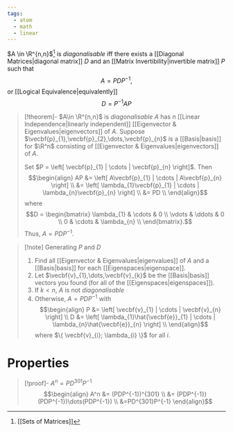 ```yaml
---
tags:
  - atom
  - math
  - linear
---
```

$A \in \R^{n,n}$[^1] is *diagonalisable* iff there exists a [[Diagonal Matrices|diagonal matrix]] $D$ and an [[Matrix Invertibility|invertible matrix]] $P$ such that
$$A = PDP^{-1},$$
or [[Logical Equivalence|equivalently]]
$$D = P^{-1}AP$$

> [!theorem]- $A\in \R^{n,n}$ is *diagonalisable* $A$ has $n$ [[Linear Independence|linearly independent]] [[Eigenvector & Eigenvalues|eigenvectors]] of $A$.
> Suppose $\vecbf{p}_{1},\vecbf{p}_{2},\dots,\vecbf{p}_{n}$ is a [[Basis|basis]] for $\R^n$ consisting of [[Eigenvector & Eigenvalues|eigenvectors]] of $A$.
> 
> Set $P = \left[ \vecbf{p}_{1} | \cdots | \vecbf{p}_{n} \right]$. Then
> $$\begin{align}
> 	AP &= \left[ A\vecbf{p}_{1} | \cdots | A\vecbf{p}_{n} \right] \\
> 	&= \left[ \lambda_{1}\vecbf{p}_{1} | \cdots | \lambda_{n}\vecbf{p}_{n} \right] \\
> 	&= PD \\
> \end{align}$$
> where
> $$D = \begin{bmatrix}
> 	\lambda_{1} & \cdots  & 0 \\
> 	\vdots & \ddots  & 0 \\
> 	0 & \cdots  & \lambda_{n} \\
> \end{bmatrix}.$$
> Thus, $A = PDP^{-1}$.

> [!note] Generating $P$ and $D$
> 1. Find all [[Eigenvector & Eigenvalues|eigenvalues]] of $A$ and a [[Basis|basis]] for each [[Eigenspaces|eigenspace]].
> 2. Let $\vecbf{v}_{1},\dots,\vecbf{v}_{k}$ be the [[Basis|basis]] vectors you found (for all of the [[Eigenspaces|eigenspaces]]).
> 3. If $k < n$, $A$ is not *diagonalisable*
> 4. Otherwise, $A = PDP^{-1}$ with
> $$\begin{align}
> 	P &= \left[ \vecbf{v}_{1} | \cdots | \vecbf{v}_{n} \right] \\
> 	D &= \left[ \lambda_{1}\hat{\vecbf{e}}_{1} | \cdots | \lambda_{n}\hat{\vecbf{e}}_{n} \right] \\
> \end{align}$$
> where $\{ \vecbf{v}_{i}; \lambda_{i} \}$ for all $i$.
# Properties
> [!proof]- $A^n = PD^{301}P^{-1}$
> $$\begin{align}
> 	A^n &= (PDP^{-1})^{301} \\ 
> 	&= (PDP^{-1})(PDP^{-1})\dots(PDP^{-1}) \\
> 	&=PD^{301}P^{-1}
> \end{align}$$

[^1]: [[Sets of Matrices]]
